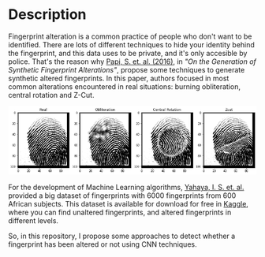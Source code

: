 # Description

Fingerprint alteration is a common practice of people who don't want to be identified. There are lots of different techniques to hide your identity behind the fingerprint, and this data uses to be private, and it's only accesible by police. That's the reason why [Papi, S. et. al. (2016)](https://ieeexplore.ieee.org/document/7736930), in *"On the Generation of Synthetic Fingerprint Alterations"*, propose some techniques to generate synthetic altered fingerprints. In this paper, authors focused in most common alterations encountered in real situations: burning obliteration, central rotation and Z-Cut.

![ExampleFingerprintAlteration](https://github.com/TuronLab/AlteredFingerPrintDetection/blob/main/FingerAlterationsExample.PNG)

For the development of Machine Learning algorithms, [Yahaya, I. S. et. al.](https://arxiv.org/abs/1807.10609) provided a big dataset of fingerprints with 6000 fingerprints from 600 African subjects. This dataset is available for download for free in [Kaggle](https://www.kaggle.com/ruizgara/socofing), where you can find unaltered fingerprints, and altered fingerprints in different levels.

So, in this repository, I propose some approaches to detect whether a fingerprint has been altered or not using CNN techniques.
